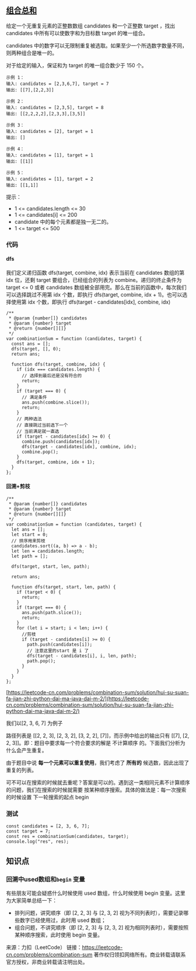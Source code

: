 ## [组合总和](https://leetcode-cn.com/problems/combination-sum/)

给定一个无重复元素的正整数数组 candidates 和一个正整数 target ，找出 candidates 中所有可以使数字和为目标数 target 的唯一组合。

candidates 中的数字可以无限制重复被选取。如果至少一个所选数字数量不同，则两种组合是唯一的。 

对于给定的输入，保证和为 target 的唯一组合数少于 150 个。

 ```
示例 1：
输入: candidates = [2,3,6,7], target = 7
输出: [[7],[2,2,3]]

示例 2：
输入: candidates = [2,3,5], target = 8
输出: [[2,2,2,2],[2,3,3],[3,5]]

示例 3：
输入: candidates = [2], target = 1
输出: []

示例 4：
输入: candidates = [1], target = 1
输出: [[1]]

示例 5：
输入: candidates = [1], target = 2
输出: [[1,1]]
 ```




提示：

* 1 <= candidates.length <= 30
* 1 <= candidates[i] <= 200
* candidate 中的每个元素都是独一无二的。
* 1 <= target <= 500









### 代码



#### dfs

我们定义递归函数 dfs(target, combine, idx) 表示当前在 candidates 数组的第 idx 位，还剩 target 要组合，已经组合的列表为 combine。递归的终止条件为 target <= 0 或者 candidates 数组被全部用完。那么在当前的函数中，每次我们可以选择跳过不用第 idx 个数，即执行 dfs(target, combine, idx + 1)。也可以选择使用第 idx 个数，即执行 dfs(target - candidates[idx], combine, idx)



```tsx
/**
 * @param {number[]} candidates
 * @param {number} target
 * @return {number[][]}
 */
var combinationSum = function (candidates, target) {
  const ans = [];
  dfs(target, [], 0);
  return ans;

  function dfs(target, combine, idx) {
    if (idx === candidates.length) {
      // 选择到最后还是没有符合的
      return;
    }
    if (target === 0) {
      // 满足条件
      ans.push(combine.slice());
      return;
    }
    // 两种选法
    // 直接跳过当前选下一个
    // 当前满足就一直选
    if (target - candidates[idx] >= 0) {
      combine.push(candidates[idx]);
      dfs(target - candidates[idx], combine, idx);
      combine.pop();
    }
    dfs(target, combine, idx + 1);
  }
};
```

####  回溯+剪枝

```tsx
/**
 * @param {number[]} candidates
 * @param {number} target
 * @return {number[][]}
 */
var combinationSum = function (candidates, target) {
  let ans = [];
  let start = 0;
  // 排序用来剪枝
  candidates.sort((a, b) => a - b);
  let len = candidates.length;
  let path = [];

  dfs(target, start, len, path);

  return ans;

  function dfs(target, start, len, path) {
    if (target < 0) {
      return;
    }
    if (target === 0) {
      ans.push(path.slice());
      return;
    }
    for (let i = start; i < len; i++) {
      //剪枝
      if (target - candidates[i] >= 0) {
        path.push(candidates[i]);
        // 注意这里的start 是 i 了
        dfs(target - candidates[i], i, len, path);
        path.pop();
      }
    }
  }
};
```



[https://leetcode-cn.com/problems/combination-sum/solution/hui-su-suan-fa-jian-zhi-python-dai-ma-java-dai-m-2/](https://leetcode-cn.com/problems/combination-sum/solution/hui-su-suan-fa-jian-zhi-python-dai-ma-java-dai-m-2/)

我们以[2, 3, 6, 7] 为例子 

路径列表是 [[2, 2, 3], [2, 3, 2], [3, 2, 2], [7]]，而示例中给出的输出只有 [[7], [2, 2, 3]]。即：题目中要求每一个符合要求的解是 不计算顺序 的。下面我们分析为什么会产生重复。

由于题目中说 **每一个元素可以重复使用**，我们考虑了 **所有的** 候选数，因此出现了重复的列表。

可不可以在搜索的时候就去重呢？答案是可以的。遇到这一类相同元素不计算顺序的问题，我们在搜索的时候就需要 按某种顺序搜索。具体的做法是：每一次搜索的时候设置 下一轮搜索的起点 begin





### 测试

```tsx
const candidates = [2, 3, 6, 7];
const target = 7;
const res = combinationSum(candidates, target);
console.log("res", res);
```









## 知识点



### 回溯中used数组和`begin` 变量

有些朋友可能会疑惑什么时候使用 used 数组，什么时候使用 begin 变量。这里为大家简单总结一下：

* 排列问题，讲究顺序（即 [2, 2, 3] 与 [2, 3, 2] 视为不同列表时），需要记录哪些数字已经使用过，此时用 used 数组；
* 组合问题，不讲究顺序（即 [2, 2, 3] 与 [2, 3, 2] 视为相同列表时），需要按照某种顺序搜索，此时使用 begin 变量。









来源：力扣（LeetCode）
链接：https://leetcode-cn.com/problems/combination-sum
著作权归领扣网络所有。商业转载请联系官方授权，非商业转载请注明出处。